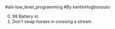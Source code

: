#alx-low_level_programming
#By kentinHogbonouto

0. 98 Battery st.
1. Don't swap horses in crossing a stream